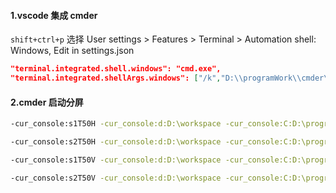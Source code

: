 #### 1.vscode 集成 cmder

`shift+ctrl+p` 选择 User settings > Features > Terminal > Automation shell: Windows, Edit in settings.json

```json
"terminal.integrated.shell.windows": "cmd.exe",
"terminal.integrated.shellArgs.windows": ["/k","D:\\programWork\\cmder\\vendor\\init.bat"]
```

#### 2.cmder 启动分屏

```bash
-cur_console:s1T50H -cur_console:d:D:\workspace -cur_console:C:D:\programWork\cmder\icons\cmder.ico cmd /c ""%ConEmuDir%\..\git-for-windows\bin\bash" --login -i"

-cur_console:s2T50H -cur_console:d:D:\workspace -cur_console:C:D:\programWork\cmder\icons\cmder.ico cmd /c ""%ConEmuDir%\..\git-for-windows\bin\bash" --login -i"

-cur_console:s1T50V -cur_console:d:D:\workspace -cur_console:C:D:\programWork\cmder\icons\cmder.ico cmd /c ""%ConEmuDir%\..\git-for-windows\bin\bash" --login -i"

-cur_console:s2T50V -cur_console:d:D:\workspace -cur_console:C:D:\programWork\cmder\icons\cmder.ico cmd /c ""%ConEmuDir%\..\git-for-windows\bin\bash" --login -i"
```

